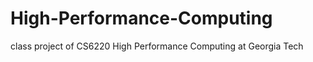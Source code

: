 High-Performance-Computing
==========================
class project of CS6220 High Performance Computing at Georgia Tech
